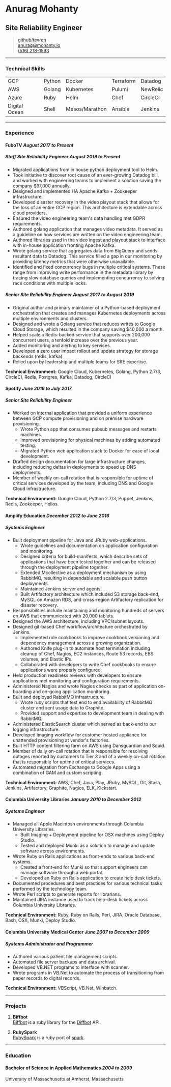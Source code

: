 # Anurag Mohanty

## Site Reliability Engineer

> [github/tevren](http://github.com/tevren)</br>
> [anurag@mohanty.io](mailto:anurag@mohanty.io)</br>
> [(516) 218-1593](tel:+15162181593)</br>

-----
### Technical Skills
||||||
|---|---|---|---|---|
| GCP| Python| Docker | Terraform | Datadog
| AWS | Golang | Kubernetes | Pulumi | NewRelic
| Azure | Ruby | Helm | Chef | CircleCI
| Digital Ocean  | Shell | Mesos/Marathon | Ansible |Jenkins

-----

### Experience

#### FuboTV _August 2017 to Present_
##### Staff Site Reliability Engineer _August 2019 to Present_
- Migrated applications from in house python deployment tool to Helm.
- Took initiative to discover root cause of an ever-growing Datadog bill, and worked with engineering teams to implement a solution saving the company $97,000 annually.
- Designed and implemented HA Apache Kafka + Zookeeper infrastructure.
- Developed disaster recovery in the video playout stack that allows for the loss of an entire GCP region. This architecture is extendable across cloud providers. 
- Ensured the video engineering team's data handling met GDPR requirements.
- Authored golang application that manages video metadata. It served as a guideline on how services are written on the video engineering team.
- Authored libraries used in the video ingest and playout stack to interface with in-house application fronting Apache Kafka.
- Wrote golang service that aggregates data from BigQuery and sends resultant data to Datadog. This service filled a gap in our monitoring by providing latency metrics that were otherwise unavailable.
- Identified and fixed concurrency bugs in multiple critical systems. These range from improving write performance in the metadata library by tracing slow database queries and implementing concurrency to solving race conditions with multiple locks. 

##### Senior Site Reliability Engineer _August 2017 to August 2019_
- Original author and primary maintainer of a Python-based deployment orchestration that creates and manages Kubernetes deployments across multiple environments and clusters.
- Designed and wrote a Golang service that reduces writes to Google Cloud Storage, which resulted in the company saving $40,000 a month.
- Helped scale a Redis-backed service that supports over 200,000 concurrent users, a tenfold increase over the previous year.
- Added monitoring and alerting to key services.
- Developed a zero user impact rollout and update strategy for storage backends (redis, kafka).
- Relied upon by leadership and multiple teams for SRE expertise.

**Technical Environment:** Google Cloud, Kubernetes, Golang, Python 2.7/3, CircleCI, Redis, Postgres, Kafka, Datadog, CircleCI

#### Spotify  _June 2016 to July 2017_
##### Senior Site Reliability Engineer
- Worked on internal application that provided a uniform experience between GCP compute provisioning and on premise hardware provisioning.
  - Wrote Python app that consumes pubsub messages and restarts machines.
  - Improved provisioning for physical machines by adding automated testing.
  - Migrated Python web application stack to Docker for ease of local development.
- Drafted design documentation for large infrastructure changes, including reducing deltas in deployments to speed up DNS deployments.
- Member of weekly on-call rotation that is responsible for uptime of critical services developed by the team, including DNS and Google Cloud infrastructure.

**Technical Environment:** Google Cloud, Python 2.7/3, Puppet, Jenkins, Redis, Zookeeper, Helios.

#### Amplify Education _December 2012 to June 2016_
##### Systems Engineer
- Built deployment pipeline for Java and JRuby web-applications.
  - Wrote guidelines and documentation on application configuration and monitoring.
  - Designed criteria for build-manifests, which describe sets of applications that have been tested together and can be released through the deployment pipeline together.
  - Extended Mcollective as a deployment mechanism by using RabbitMQ, resulting in dependable and scalable push button deployments.
  - Maintained Jenkins server and agents.
  - Built Artifactory architecture which included S3 storage back-end, MySQL on Amazon RDS, and cross-region Artifactory replication for disaster recovery.
- Responsibilities include maintaining and monitoring hundreds of servers on AWS that communicated with 20,000 tablets.
- Designed the AWS architecture, including VPC/subnet layouts.
- Designed git-based Chef workflow/architecture orchestrated by Jenkins.
  - Implemented role cookbooks to improve cookbook versioning and dependency management across a growing organization.
  - Authored Knife plug-in to automate host termination including cleanup of Chef, Nagios, EC2 instances, Route 53 records, EBS volumes, and Elastic IPs.
  - Collaborated with developers to write Chef cookbooks to ensure applications were properly configured.
- Held production readiness reviews with developers to ensure applications met monitoring and configuration requirements.
- Administered Nagios and wrote Nagios checks as part of application on-boarding and on-going application monitoring.
- Built and deployed RabbitMQ infrastructure.
  - Wrote ruby scripts that test end to end availability of RabbitMQ cluster and sent usage data to Graphite.
  - Provided support and expertise to development team in dealing with RabbitMQ.
- Administered ElasticSearch cluster which served as back-end to our logging infrastructure.
- Developed imaging workflow for customer hosted appliance for unattended provisioning at vendor's factories.
- Built HTTP content filtering farm on AWS using Dansguardian and Squid.
- Member of daily on-call rotation that is responsible for resolving outages reported by customers to Tier 3 and of a weekly on-call rotation that is responsible for uptime of critical services.
- Automated migration from Exchange to Google Apps using a combination of GAM and custom scripting.

**Technical Environment:** AWS, Chef, Java, Play, JRuby, MySQL, Git, Stash, Jenkins, Artifactory, Graphite, Nagios, ELK, Kickstart.

#### Columbia University Libraries _January 2010 to December 2012_
##### Systems Engineer
- Managed all Apple Macintosh environments through Columbia University Libraries.
  - Built Imaging + Deployment pipeline for OSX machines using Deploy Studio.
  - Tested and deployed Munki as a solution to manage and update software across environments.
- Wrote Ruby on Rails applications as front-ends to various back-end systems.
  - Created a front-end for Munki so that support engineers can manage software through a web portal.
  - Developed an Ruby on Rails application to create help desk tickets.
- Documented procedures and best practices for various technical tasks performed by the technology team.
- Wrote Perl scripts to generate reports for librarians.
- Maintained JIRA instance used to track help-desk tickets across Columbia University Libraries.

**Technical Environment:** Ruby, Ruby on Rails, Perl, JIRA, Oracle Database, Bash, OSX, Munki, Deploy Studio.

#### Columbia University Medical Center _June 2007 to December 2009_
##### Systems Administrator and Programmer
- Authored various patient file management scripts.
- Automated file server backups and data archival.
- Developed VB.NET programs to interface with scanner.
- Wrote programs in VB.Net to automate the process of transitioning from paper records to digital records.

**Technical Environment:** VBScript, VB.Net, Winbatch.</br>

-----

### Projects

1. **Biffbot**</br>
  [Biffbot](https://github.com/tevren/biffbot)
  is a ruby library for the [Diffbot](https://www.diffbot.com) API.

2. **RubySpark**</br>
  [RubySpark](https://github.com/tevren/rubyspark)
  is a ruby port of [spark](http://zachholman.com/spark/).

-----

### Education

#### Bachelor of Science in Applied Mathematics _2004 to 2009_ </br>
  University of Massachusetts at Amherst, Massachusetts
